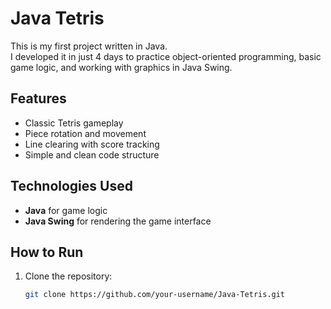# Java Tetris

This is my first project written in Java.  
I developed it in just 4 days to practice object-oriented programming, basic game logic, and working with graphics in Java Swing.

## Features
- Classic Tetris gameplay
- Piece rotation and movement
- Line clearing with score tracking
- Simple and clean code structure

## Technologies Used
- **Java** for game logic
- **Java Swing** for rendering the game interface

## How to Run
1. Clone the repository:
   ```bash
   git clone https://github.com/your-username/Java-Tetris.git
